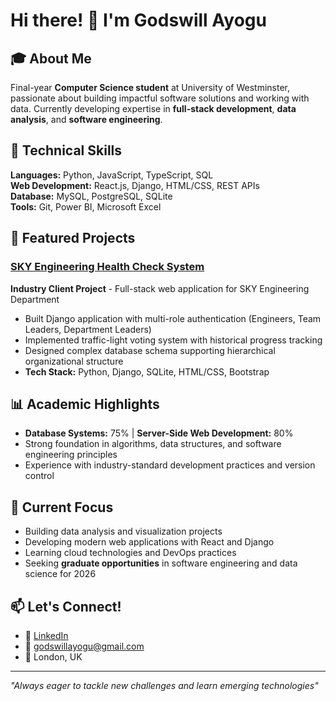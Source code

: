 # Hi there! 👋 I'm Godswill Ayogu

## 🎓 About Me
Final-year **Computer Science student** at University of Westminster, passionate about building impactful software solutions and working with data. Currently developing expertise in **full-stack development**, **data analysis**, and **software engineering**.

## 🔧 Technical Skills
**Languages:** Python, JavaScript, TypeScript, SQL  
**Web Development:** React.js, Django, HTML/CSS, REST APIs  
**Database:** MySQL, PostgreSQL, SQLite  
**Tools:** Git, Power BI, Microsoft Excel  

## 🚀 Featured Projects

### [SKY Engineering Health Check System](https://github.com/godswill-ay/Sky_HealthCheck_5CS12_C)
**Industry Client Project** - Full-stack web application for SKY Engineering Department
- Built Django application with multi-role authentication (Engineers, Team Leaders, Department Leaders)
- Implemented traffic-light voting system with historical progress tracking
- Designed complex database schema supporting hierarchical organizational structure
- **Tech Stack:** Python, Django, SQLite, HTML/CSS, Bootstrap

## 📊 Academic Highlights
- **Database Systems:** 75% | **Server-Side Web Development:** 80%
- Strong foundation in algorithms, data structures, and software engineering principles
- Experience with industry-standard development practices and version control

## 🎯 Current Focus
- Building data analysis and visualization projects
- Developing modern web applications with React and Django
- Learning cloud technologies and DevOps practices
- Seeking **graduate opportunities** in software engineering and data science for 2026

## 📫 Let's Connect!
- 💼 [LinkedIn](https://linkedin.com/in/godswill-ayogu-7202232b1)
- 📧 godswillayogu@gmail.com
- 📍 London, UK

---
*"Always eager to tackle new challenges and learn emerging technologies"*
